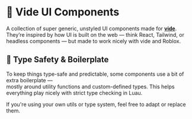 # 🧩 Vide UI Components

A collection of super generic, unstyled UI components made for [**vide**](https://github.com/centau/vide).  
They’re inspired by how UI is built on the web — think React, Tailwind, or headless components — but made to work nicely with vide and Roblox.

## 🧠 Type Safety & Boilerplate

To keep things type-safe and predictable, some components use a bit of extra boilerplate —  
mostly around utility functions and custom-defined types. This helps everything play nicely with strict type checking in Luau.

If you're using your own utils or type system, feel free to adapt or replace them.
